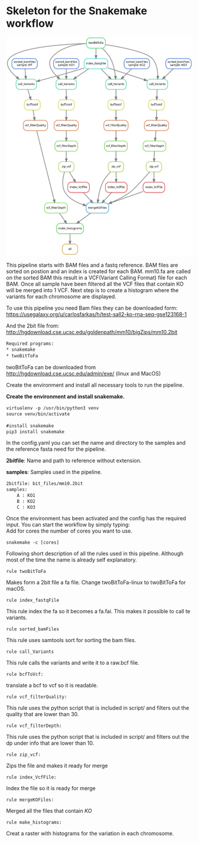 # Skeleton for the Snakemake workflow

![Workflow overview](results/dag.svg)

This pipeline starts with BAM files and a fastq reference. BAM files are sorted on postion and an index is created for each BAM. 
mm10.fa are called on the sorted BAM this result in a VCF(Variant Calling Format) file for each BAM.
Once all sample have been filtered all the VCF files that contain KO will be merged into 1 VCF. Next step is to create a histogram where the variants
for each chromosome are displayed.

To use this pipeline you need Bam files they can be downloaded form: 
https://usegalaxy.org/u/carlosfarkas/h/test-sall2-ko-rna-seq-gse123168-1

And the 2bit file from:
http://hgdownload.cse.ucsc.edu/goldenpath/mm10/bigZips/mm10.2bit

```diff
Required programs:
* snakemake
* twoBitToFa 
```

twoBitToFa can be downloaded from http://hgdownload.cse.ucsc.edu/admin/exe/ (linux and MacOS)

Create the environment and install all necessary tools to run the pipeline.

**Create the environment and install snakemake.**
```
virtualenv -p /usr/bin/python3 venv
source venv/bin/activate

#install snakemake
pip3 install snakemake
```

In the config.yaml you can set the name and directory to the samples and the
reference fasta need for the pipeline. 



**2bitfile**: Name and path to reference without extension.

**samples**: Samples used in the pipeline.

```
2bitfile: bit_files/mm10.2bit
samples:
    A : KO1
    B : KO2
    C : KO3
```

Once the environment has been activated and the config has the required input.
You can start the workflow by simply typing:  
Add for cores the number of cores you want to use.
```
snakemake -c [cores]
```

Following short description of all the rules used in this pipeline.
Although most of the time the name is already self explanatory.

```
rule twoBitToFa
```
Makes form a 2bit file a fa file. 
Change twoBitToFa-linux to twoBitToFa for macOS.

```
rule index_fastqFile
```
This rule index the fa so it becomes a fa.fai. This makes it 
possible to call te variants.

```
rule sorted_bamFiles
```
This rule uses samtools sort for sorting the bam files.

```
rule call_Variants
```
This rule calls the variants and write it to a raw.bcf file. 

```
rule bcfToVcf:
```
translate a bcf to vcf so it is readable.

```
rule vcf_filterQuality:
```

This rule uses the python script that is included in script/ and filters out the 
quality that are lower than 30. 

```
rule vcf_filterDepth:
```
This rule uses the python script that is included in script/ and filters out the 
dp under info that are lower than 10. 
```
rule zip_vcf:
```
Zips the file and makes it ready for merge

```
rule index_VcfFile:
```
Index the file so it is ready for merge
```
rule mergeKOFiles:
```
Merged all the files that contain *KO*

```
rule make_histograms:
```
Creat a raster with histograms for the variation in each chromosome. 


